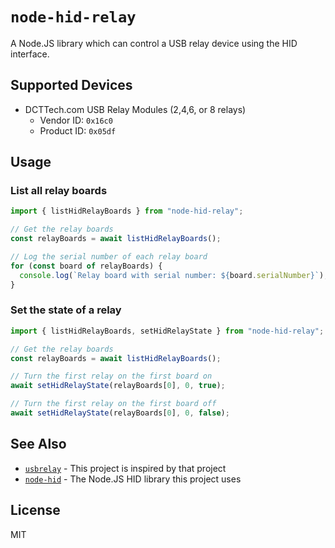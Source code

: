 # `node-hid-relay`

A Node.JS library which can control a USB relay device using the HID interface.

## Supported Devices

- DCTTech.com USB Relay Modules (2,4,6, or 8 relays)
  - Vendor ID: `0x16c0`
  - Product ID: `0x05df`

## Usage

### List all relay boards

```ts
import { listHidRelayBoards } from "node-hid-relay";

// Get the relay boards
const relayBoards = await listHidRelayBoards();

// Log the serial number of each relay board
for (const board of relayBoards) {
  console.log(`Relay board with serial number: ${board.serialNumber}`);
}
```

### Set the state of a relay

```ts
import { listHidRelayBoards, setHidRelayState } from "node-hid-relay";

// Get the relay boards
const relayBoards = await listHidRelayBoards();

// Turn the first relay on the first board on
await setHidRelayState(relayBoards[0], 0, true);

// Turn the first relay on the first board off
await setHidRelayState(relayBoards[0], 0, false);
```

## See Also

- [`usbrelay`](https://github.com/darrylb123/usbrelay) - This project is inspired by that project
- [`node-hid`](https://github.com/node-hid/node-hid) - The Node.JS HID library this project uses

## License

MIT
